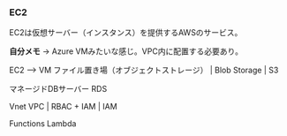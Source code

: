 ### EC2
EC2は仮想サーバー（インスタンス）を提供するAWSのサービス。

**自分メモ** → Azure VMみたいな感じ。VPC内に配置する必要あり。

EC2 --> VM
 ファイル置き場（オブジェクトストレージ） | Blob Storage | S3

マネージドDBサーバー  RDS

Vnet  VPC
| RBAC + IAM | IAM

Functions  Lambda









